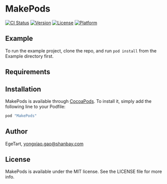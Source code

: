 # MakePods

[![CI Status](http://img.shields.io/travis/EgeTart/MakePods.svg?style=flat)](https://travis-ci.org/EgeTart/MakePods)
[![Version](https://img.shields.io/cocoapods/v/MakePods.svg?style=flat)](http://cocoapods.org/pods/MakePods)
[![License](https://img.shields.io/cocoapods/l/MakePods.svg?style=flat)](http://cocoapods.org/pods/MakePods)
[![Platform](https://img.shields.io/cocoapods/p/MakePods.svg?style=flat)](http://cocoapods.org/pods/MakePods)

## Example

To run the example project, clone the repo, and run `pod install` from the Example directory first.

## Requirements

## Installation

MakePods is available through [CocoaPods](http://cocoapods.org). To install
it, simply add the following line to your Podfile:

```ruby
pod "MakePods"
```

## Author

EgeTart, yongxiao.gao@shanbay.com

## License

MakePods is available under the MIT license. See the LICENSE file for more info.
